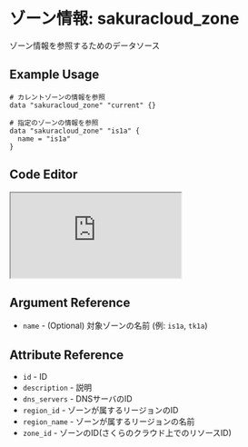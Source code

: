 # ゾーン情報: sakuracloud_zone

ゾーン情報を参照するためのデータソース

## Example Usage

```hcl
# カレントゾーンの情報を参照
data "sakuracloud_zone" "current" {}

# 指定のゾーンの情報を参照
data "sakuracloud_zone" "is1a" {
  name = "is1a"
}
```

<div class="editor">

<h2>Code Editor</h2>

<iframe src="https://zouen-alpha.usacloud.jp/#data/zone"></iframe>

</div>


## Argument Reference

* `name` - (Optional) 対象ゾーンの名前 (例: `is1a`, `tk1a`)  

## Attribute Reference

* `id` - ID
* `description` - 説明
* `dns_servers` - DNSサーバのID
* `region_id` - ゾーンが属するリージョンのID
* `region_name` - ゾーンが属するリージョンの名前
* `zone_id` - ゾーンのID(さくらのクラウド上でのリソースID)



